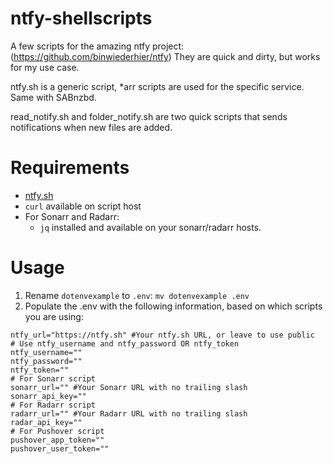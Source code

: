 # ntfy-shellscripts

A few scripts for the amazing ntfy project: (https://github.com/binwiederhier/ntfy)
They are quick and dirty, but works for my use case.

ntfy.sh is a generic script, *arr scripts are used for the specific service. Same with SABnzbd.

read_notify.sh and folder_notify.sh are two quick scripts that sends notifications when new files are added.

# Requirements
- [ntfy.sh](https://ntfy.sh)
- `curl` available on script host
- For Sonarr and Radarr:
    - `jq` installed and available on your sonarr/radarr hosts.

# Usage
1. Rename `dotenvexample` to `.env`: `mv dotenvexample .env`
2. Populate the .env with the following information, based on which scripts you are using:
```
ntfy_url="https://ntfy.sh" #Your ntfy.sh URL, or leave to use public
# Use ntfy_username and ntfy_password OR ntfy_token
ntfy_username=""
ntfy_password=""
ntfy_token=""
# For Sonarr script
sonarr_url="" #Your Sonarr URL with no trailing slash
sonarr_api_key=""
# For Radarr script
radarr_url="" #Your Radarr URL with no trailing slash
radar_api_key=""
# For Pushover script
pushover_app_token=""
pushover_user_token=""
```